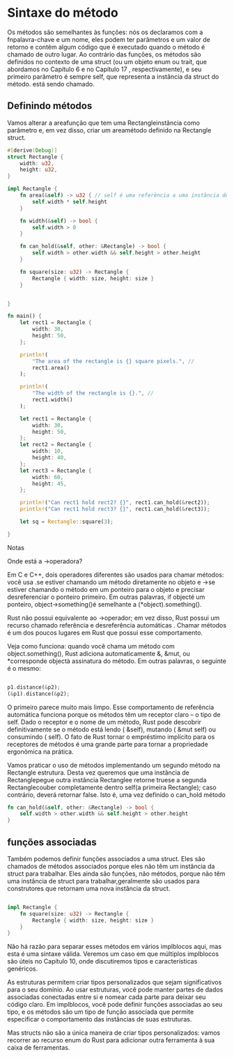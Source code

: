 
# Sintaxe do método
Os métodos são semelhantes às funções: nós os declaramos com a fnpalavra-chave e um nome, eles podem ter parâmetros e um valor de retorno e contêm algum código que é executado quando o método é chamado de outro lugar. Ao contrário das funções, os métodos são definidos no contexto de uma struct (ou um objeto enum ou trait, que abordamos no Capítulo 6 e no Capítulo 17 , respectivamente), e seu primeiro parâmetro é sempre self, que representa a instância da struct do método. está sendo chamado.


## Definindo métodos

Vamos alterar a areafunção que tem uma Rectangleinstância como parâmetro e, em vez disso, criar um areamétodo definido na Rectangle struct.

```rust
#[derive(Debug)]
struct Rectangle {
    width: u32,
    height: u32,
}

impl Rectangle {
    fn area(&self) -> u32 { // self é uma referência a uma instância de Rectangle 
        self.width * self.height
    }

    fn width(&self) -> bool {
        self.width > 0
    }

    fn can_hold(&self, other: &Rectangle) -> bool {
        self.width > other.width && self.height > other.height
    }

    fn square(size: u32) -> Rectangle {
        Rectangle { width: size, height: size }
    }


}

fn main() {
    let rect1 = Rectangle {
        width: 30,
        height: 50,
    };

    println!(
        "The area of the rectangle is {} square pixels.", // 
        rect1.area()
    );

    println!(
        "The width of the rectangle is {}.", // 
        rect1.width()
    );

    let rect1 = Rectangle {
        width: 30,
        height: 50,
    };
    let rect2 = Rectangle {
        width: 10,
        height: 40,
    };
    let rect3 = Rectangle {
        width: 60,
        height: 45,
    };

    println!("Can rect1 hold rect2? {}", rect1.can_hold(&rect2));
    println!("Can rect1 hold rect3? {}", rect1.can_hold(&rect3));

    let sq = Rectangle::square(3);

}

```

Notas

Onde está a ->operadora?

Em C e C++, dois operadores diferentes são usados ​​para chamar métodos: você usa .se estiver chamando um método diretamente no objeto e ->se estiver chamando o método em um ponteiro para o objeto e precisar desreferenciar o ponteiro primeiro. Em outras palavras, if objecté um ponteiro, object->something()é semelhante a (*object).something().

Rust não possui equivalente ao ->operador; em vez disso, Rust possui um recurso chamado referência e desreferência automáticas . Chamar métodos é um dos poucos lugares em Rust que possui esse comportamento.

Veja como funciona: quando você chama um método com object.something(), Rust adiciona automaticamente &, &mut, ou *corresponde objectà assinatura do método. Em outras palavras, o seguinte é o mesmo:

```rust

p1.distance(&p2);
(&p1).distance(&p2);

```

O primeiro parece muito mais limpo. Esse comportamento de referência automática funciona porque os métodos têm um receptor claro – o tipo de self. Dado o receptor e o nome de um método, Rust pode descobrir definitivamente se o método está lendo ( &self), mutando ( &mut self) ou consumindo ( self). O fato de Rust tornar o empréstimo implícito para os receptores de métodos é uma grande parte para tornar a propriedade ergonômica na prática.



Vamos praticar o uso de métodos implementando um segundo método na Rectangle estrutura. Desta vez queremos que uma instância de Rectanglepegue outra instância Rectanglee retorne truese a segunda Rectanglecouber completamente dentro self(a primeira Rectangle); caso contrário, deverá retornar false. Isto é, uma vez definido o can_hold método

```rust
fn can_hold(&self, other: &Rectangle) -> bool {
    self.width > other.width && self.height > other.height
}
```


## funções associadas

Também podemos definir funções associados a uma struct. Eles são chamados de métodos associados porque eles não têm um instância da struct para trabalhar. Eles ainda são funções, não métodos, porque não têm uma instância de struct para trabalhar,geralmente são usados para construtores que retornam uma nova instância da struct.
 
```rust

impl Rectangle {
    fn square(size: u32) -> Rectangle {
        Rectangle { width: size, height: size }
    }
}

```

Não há razão para separar esses métodos em vários implblocos aqui, mas esta é uma sintaxe válida. Veremos um caso em que múltiplos implblocos são úteis no Capítulo 10, onde discutiremos tipos e características genéricos.

As estruturas permitem criar tipos personalizados que sejam significativos para o seu domínio. Ao usar estruturas, você pode manter partes de dados associadas conectadas entre si e nomear cada parte para deixar seu código claro. Em implblocos, você pode definir funções associadas ao seu tipo, e os métodos são um tipo de função associada que permite especificar o comportamento das instâncias de suas estruturas.

Mas structs não são a única maneira de criar tipos personalizados: vamos recorrer ao recurso enum do Rust para adicionar outra ferramenta à sua caixa de ferramentas.